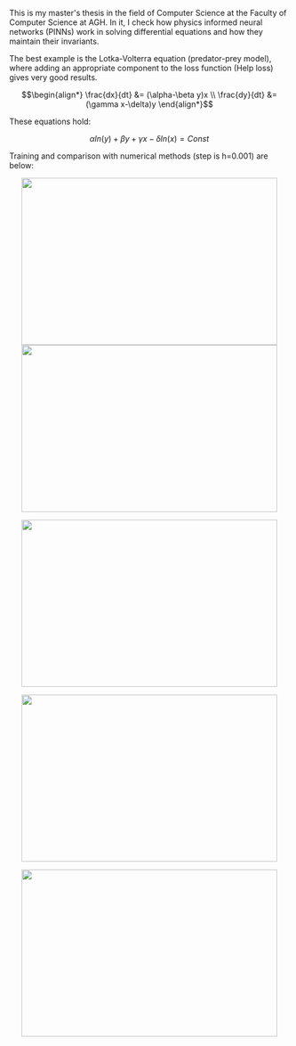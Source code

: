 This is my master's thesis in the field of Computer Science at the Faculty of Computer Science at AGH. In it, I check how physics informed neural networks (PINNs) work in solving differential equations and how they maintain their invariants.

The best example is the Lotka-Volterra equation (predator-prey model), where adding an appropriate component to the loss function (Help loss) gives very good results.

```math
\begin{align*}
    \frac{dx}{dt} &= (\alpha-\beta y)x \\
    \frac{dy}{dt} &= (\gamma x-\delta)y
\end{align*}
```
These equations hold:
```math
\alpha ln(y) + \beta y + \gamma x - \delta ln(x) = Const
````

Training and comparison with numerical methods (step is h=0.001) are below:
<p align="center">
    <img width="460" height="300" src="https://github.com/MrKrisuuu/PINNs/assets/92759002/f410b055-a01c-4e25-b0e0-031eb77cd917">
    <img width="460" height="300" src="https://github.com/MrKrisuuu/PINNs/assets/92759002/9b6b7a9e-69a4-493e-bb7b-e4cd13399dfa">
</p>

<p align="center">
    
    
</p>

<p align="center">
  <img width="460" height="300" src="https://github.com/MrKrisuuu/PINNs/assets/92759002/17948b4f-e4fc-4b96-a8ad-26afdcd51884">
</p>

<p align="center">
  <img width="460" height="300" src="https://github.com/MrKrisuuu/PINNs/assets/92759002/ec115873-a7bf-45c9-b1db-22e20c2414c9">
</p>

<p align="center">
  <img width="460" height="300" src="https://github.com/MrKrisuuu/PINNs/assets/92759002/84769b19-1b9f-4146-a174-6a33c0b6f954">
</p>



